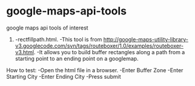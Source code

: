 google-maps-api-tools
=====================

google maps api tools of interest

1) -rectfillpath.html. 
-This tool is from http://google-maps-utility-library-v3.googlecode.com/svn/tags/routeboxer/1.0/examples/routeboxer-v3.html.
-It allows you to build buffer rectangles along a path from a starting point to an ending point on a googlemap.

How to test:
-Open the html file in a browser. 
-Enter Buffer Zone
-Enter Starting City
-Enter Ending City
-Press submit

